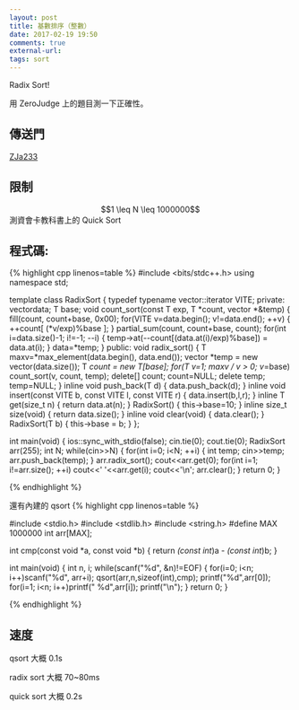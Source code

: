 ```yaml
---
layout: post
title: 基數排序（整數）
date: 2017-02-19 19:50
comments: true
external-url:
tags: sort
---
```


Radix Sort!

用 ZeroJudge 上的題目測一下正確性。

## 傳送門
[ZJa233](https://zerojudge.tw/ShowProblem?problemid=a233)

## 限制

<center>
$$1 \leq N \leq 1000000$$
</center>
測資會卡教科書上的 Quick Sort

## 程式碼:

{% highlight cpp linenos=table %}
#include <bits/stdc++.h>
using namespace std;

template<class T>
class RadixSort {
typedef typename vector<T>::iterator VITE;
    private:
        vector<T>data;
        T base;
        void count_sort(const T exp, T *count, vector<T> *&temp) {
            fill(count, count+base, 0x00);
            for(VITE v=data.begin(); v!=data.end(); ++v) {
                ++count[ (*v/exp)%base ];
            }
            partial_sum(count, count+base, count);
            for(int i=data.size()-1; i!=-1; --i) {
                temp->at(--count[(data.at(i)/exp)%base]) = data.at(i);
            }
            data=*temp;
        }
    public:
        void radix_sort() {
            T maxv=*max_element(data.begin(), data.end());
            vector<T> *temp = new vector<T>(data.size());
            T *count = new T[base];
            for(T v=1; maxv / v > 0; v*=base) count_sort(v, count, temp);
            delete[] count; count=NULL;
            delete temp; temp=NULL;
        }
        inline void push_back(T d) {
            data.push_back(d);
        }
        inline void insert(const VITE b, const VITE l, const VITE r) {
            data.insert(b,l,r);
        }
        inline T get(size_t n) { return data.at(n); }
        RadixSort() {
            this->base=10;
        }
        inline size_t size(void) {
            return data.size();
        }
        inline void clear(void) {
            data.clear();
        }
        RadixSort(T b) {
            this->base = b;
        }
};

int main(void) {
    ios::sync_with_stdio(false); cin.tie(0); cout.tie(0);
    RadixSort<int> arr(255);
    int N;
    while(cin>>N) {
        for(int i=0; i<N; ++i) {
            int temp; cin>>temp;
            arr.push_back(temp);
        }
        arr.radix_sort();
        cout<<arr.get(0);
        for(int i=1; i!=arr.size(); ++i) cout<<' '<<arr.get(i);
        cout<<'\n';
        arr.clear();
    }
    return 0;
}

{% endhighlight %}

還有內建的 qsort
{% highlight cpp linenos=table %}

#include <stdio.h>
#include <stdlib.h>
#include <string.h>
#define MAX 1000000
int arr[MAX];

int cmp(const void *a, const void *b) {
    return *(const int*)a - *(const int*)b;
}

int main(void) {
    int n, i;
    while(scanf("%d", &n)!=EOF) {
        for(i=0; i<n; i++)scanf("%d", arr+i);
        qsort(arr,n,sizeof(int),cmp);
        printf("%d",arr[0]);
        for(i=1; i<n; i++)printf(" %d",arr[i]);
        printf("\n");
    }
    return 0;
}

{% endhighlight %}

## 速度
qsort 大概 0.1s

radix sort 大概 70~80ms

quick sort 大概 0.2s
